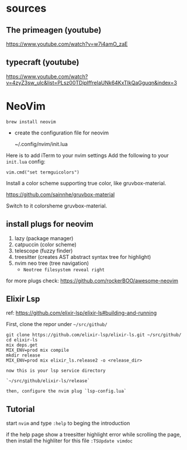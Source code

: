 
# sources

## The primeagen (youtube)

https://www.youtube.com/watch?v=w7i4amO_zaE

## typecraft (youtube)

https://www.youtube.com/watch?v=4zyZ3sw_ulc&list=PLsz00TDipIffreIaUNk64KxTIkQaGguqn&index=3

# NeoVim

    brew install neovim

- create the configuration file for neovim

    ~/.config/nvim/init.lua

Here is to add iTerm to your nvim settings
Add the following to your `init.lua` config:

`vim.cmd("set termguicolors")`

Install a color scheme supporting true color, like gruvbox-material.

https://github.com/sainnhe/gruvbox-material

Switch to it colorsheme gruvbox-material.

## install plugs for neovim

 1. lazy (package manager)
 2. catpuccin (color scheme)
 3. telescope (fuzzy finder)
 4. treesitter (creates AST abstract syntax tree for highlight)
 5. nvim neo tree (tree navigation)
    - `Neotree filesystem reveal right`

 for more plugs check: https://github.com/rockerBOO/awesome-neovim
 
## Elixir Lsp

ref: https://github.com/elixir-lsp/elixir-ls#building-and-running

First, clone the repor under `~/src/github/` 

    git clone https://github.com/elixir-lsp/elixir-ls.git ~/src/github/
    cd elixir-ls
    mix deps.get
    MIX_ENV=prod mix compile
    mkdir release
    MIX_ENV=prod mix elixir_ls.release2 -o <release_dir>

    now this is your lsp service directory 

    `~/src/github/elixir-ls/release`

    then, configure the nvim plug `lsp-config.lua`

## Tutorial

start `nvim` and type `:help` to beging the introduction

if the help page show a treesitter highlight error while scrolling the page, then install the highliter for this file `:TSUpdate vimdoc`
